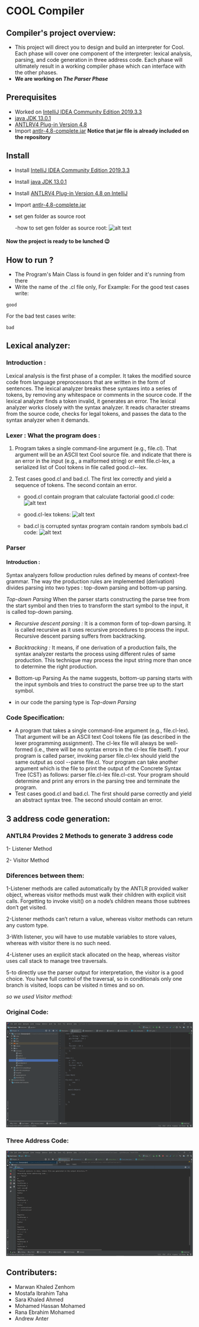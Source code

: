 # COOL Compiler
## Compiler's project overview:

- This project will direct you to design and build an interpreter for Cool. Each phase will cover one component of the interpreter:    lexical analysis, parsing, and code generation in three address code. Each phase will ultimately result in a working compiler phase which can interface with the other phases.
- **We are working on _The Parser Phase_**

## Prerequisites
- Worked on [IntelliJ IDEA Community Edition 2019.3.3](https://confluence.jetbrains.com/display/IDEADEV/IDEA+2019.3+latest+builds)
- [java JDK 13.0.1](https://www.oracle.com/java/technologies/javase-jdk13-downloads.html)
- [ANTLRV4 Plug-in Version 4.8](https://plugins.jetbrains.com/plugin/7358-antlr-v4-grammar-plugin)
- Import [antlr-4.8-complete.jar](https://www.antlr.org/download.html) **Notice that jar file is already included on the repository**

## Install
- Install [IntelliJ IDEA Community Edition 2019.3.3](https://treehouse.github.io/installation-guides/windows/intellij-idea-win.html)
- Install [java JDK 13.0.1](https://www.youtube.com/watch?v=jAXmmAr9KzU)
- Install [ANTLRV4 Plug-in Version 4.8 on IntelliJ](https://blog.dgunia.de/2017/10/26/creating-and-testing-an-antlr-parser-with-intellij-idea-or-android-studio/)
- Import [antlr-4.8-complete.jar](https://www.youtube.com/watch?v=rCFMKUtN7rM)
- set gen folder as source root

    -how to set gen folder as source root: 
    ![alt text](https://github.com/Mustafa-Taha/Cool-Lexer/blob/master/testcases/source%20root.png "source root")

#### Now the project is ready to be lunched 😉

## How to run ?
- The Program's Main Class is found in gen folder and it's running from there
- Write the name of the .cl file only, For Example:
For the good test cases write:
```
good
```
For the bad test cases write:
```
bad
```

## Lexical analyzer:
### Introduction :
Lexical analysis is the first phase of a compiler. It takes the modified source code from language preprocessors that are written in the form of sentences. The lexical analyzer breaks these syntaxes into a series of tokens, by removing any whitespace or comments in the source code.
If the lexical analyzer finds a token invalid, it generates an error. The lexical analyzer works closely with the syntax analyzer. It reads character streams from the source code, checks for legal tokens, and passes the data to the syntax analyzer when it demands.

### Lexer : What the program does :

1) Program takes a single command-line argument (e.g., file.cl). That argument will be an ASCII text Cool source file. and indicate that there is an error in the input (e.g., a malformed string) or emit file.cl-lex, a serialized list of Cool tokens in file called good.cl--lex.

2) Test cases good.cl and bad.cl. The first lex correctly and yield a sequence of tokens. The second contain an error.
    - good.cl contain program that calculate factorial
     good.cl code: 
    ![alt text](https://github.com/Mustafa-Taha/Cool-Lexer/blob/master/testcases/good.cl.png "Input : good.cl code")
    
    - good.cl-lex tokens: 
    ![alt text](https://github.com/Mustafa-Taha/Cool-Lexer/blob/master/testcases/good.cl-lex.png "Output : good.cl-lex")
    - bad.cl is corrupted syntax program contain random symbols
    bad.cl code: 
    ![alt text](https://github.com/Mustafa-Taha/Cool-Lexer/blob/master/testcases/bad.cl.png "Input & Output : bad.cl code")

### Parser
#### Introduction :
Syntax analyzers follow production rules defined by means of context-free grammar. The way the production rules are implemented (derivation) divides parsing into two types : top-down parsing and bottom-up parsing.

*Top-down Parsing* When the parser starts constructing the parse tree from the start symbol and then tries to transform the start symbol to the input, it is called top-down parsing.

- *Recursive descent parsing :* It is a common form of top-down parsing. It is called recursive as it uses recursive procedures to process the input. Recursive descent parsing suffers from backtracking.
- *Backtracking :* It means, if one derivation of a production fails, the syntax analyzer restarts the process using different rules of same production. This technique may process the input string more than once to determine the right production.
- Bottom-up Parsing As the name suggests, bottom-up parsing starts with the input symbols and tries to construct the parse tree up to the start symbol.

- in our code the parsing type is *Top-down Parsing*
### Code Specification:
- A program that takes a single command-line argument (e.g., file.cl-lex). That argument will be an ASCII text Cool tokens file (as described in the lexer programming assignment). The cl-lex file will always be well-formed (i.e., there will be no syntax errors in the cl-lex file itself). f your program is called parser, invoking parser file.cl-lex should yield the same output as cool --parse file.cl. Your program can take another argument which is the file to print the output of the Concrete Syntax Tree (CST) as follows: parser file.cl-lex file.cl-cst. Your program should determine and print any errors in the parsing tree and terminate the program.
- Test cases good.cl and bad.cl. The first should parse correctly and yield an abstract syntax tree. The second should contain an error.

## 3 address code generation:
### ANTLR4 Provides 2 Methods to generate 3 address code

1- Listener Method

2- Visitor Method

### Diferences between them:
1-Listener methods are called automatically by the ANTLR provided walker object, whereas visitor methods must walk their children with explicit visit calls. Forgetting to invoke visit() on a node’s children means those subtrees don’t get visited.

2-Listener methods can’t return a value, whereas visitor methods can return any custom type.

3-With listener, you will have to use mutable variables to store values, whereas with visitor there is no such need.

4-Listener uses an explicit stack allocated on the heap, whereas visitor uses call stack to manage tree traversals.

5-to directly use the parser output for interpretation, the visitor is a good choice. You have full control of the traversal, so in conditionals only one branch is visited, loops can be visited n times and so on.

*so we used Visitor method:*
### Original Code:
![alt text](https://github.com/MarwanKhaledMK/Cool-Compiler/blob/master/testcases/originalcode.png "Original Code")

### Three Address Code:
![alt text](https://github.com/MarwanKhaledMK/Cool-Compiler/blob/master/testcases/3addresscode.png "3 Address Code")

## Contributers:
- Marwan Khaled Zenhom 
- Mostafa Ibrahim Taha 
- Sara Khaled Ahmed 
- Mohamed Hassan Mohamed 
- Rana Ebrahim Mohamed 
- Andrew Anter 
